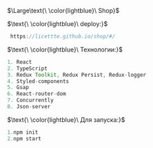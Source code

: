 
$\Large\text{\ \color{lightblue}\ Shop}$

$\text{\ \color{lightblue}\   deploy:\}$  
```javaScript
 https://licettte.github.io/shop/#/
```

$\text{\ \color{lightblue}\   Технологии:\}$  

```java
1. React
2. TypeScript
3. Redux Toolkit, Redux Persist, Redux-logger
4. Styled-components
5. Gsap
6. React-router-dom
7. Concurrently
8. Json-server
```
$\text{\ \color{lightblue}\  Для запуска:\}$  
```javaScript
1.npm init
2.npm start
```
